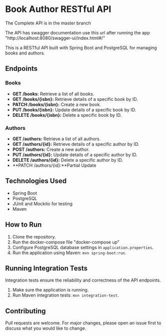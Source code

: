 # Book Author RESTful API

The Complete API is in the master branch

The API has swagger documentation use this url after running the app "http://localhost:8080/swagger-ui/index.html#/"

This is a RESTful API built with Spring Boot and PostgreSQL for managing books and authors.

## Endpoints

### Books

- **GET /books:** Retrieve a list of all books.
- **GET /books/{isbn}:** Retrieve details of a specific book by ID.
- **PATCH /books/{isbn}:** Create a new book.
- **PUT /books/{isbn}:** Update details of a specific book by ID.
- **DELETE /books/{isbn}:** Delete a specific book by ID.

### Authors

- **GET /authors:** Retrieve a list of all authors.
- **GET /authors/{id}:** Retrieve details of a specific author by ID.
- **POST /authors:** Create a new author.
- **PUT /authors/{id}:** Update details of a specific author by ID.
- **DELETE /authors/{id}:** Delete a specific author by ID.
- **PATCH /authors/{id}:**Partial Update

## Technologies Used

- Spring Boot
- PostgreSQL
- JUnit and Mockito for testing
- Maven

## How to Run

1. Clone the repository.
2. Run the docker-compose file "docker-compose up"
3. Configure PostgreSQL database settings in `application.properties`.
4. Run the application using Maven: `mvn spring-boot:run`.

## Running Integration Tests

Integration tests ensure the reliability and correctness of the API endpoints.

1. Make sure the application is running.
2. Run Maven integration tests: `mvn integration-test`.

## Contributing

Pull requests are welcome. For major changes, please open an issue first to discuss what you would like to change.


